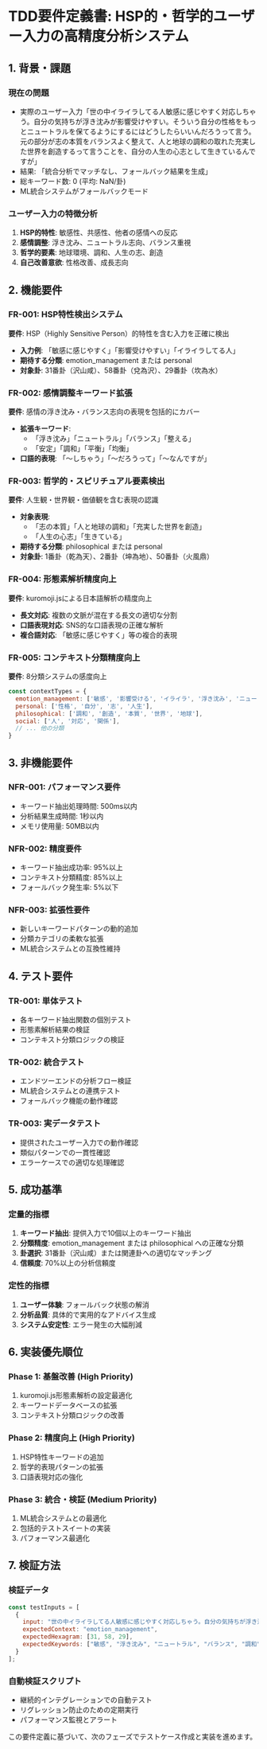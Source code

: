# TDD要件定義書: HSP的・哲学的ユーザー入力の高精度分析システム

## 1. 背景・課題
### 現在の問題
- 実際のユーザー入力「世の中イライラしてる人敏感に感じやすく対応しちゃう。自分の気持ちが浮き沈みが影響受けやすい。そういう自分の性格をもっとニュートラルを保てるようにするにはどうしたらいいんだろうって言う。元の部分が志の本質をバランスよく整えて、人と地球の調和の取れた充実した世界を創造するって言うことを、自分の人生の心志として生きているんですが」
- 結果: 「統合分析でマッチなし、フォールバック結果を生成」
- 総キーワード数: 0 (平均: NaN/卦)
- ML統合システムがフォールバックモード

### ユーザー入力の特徴分析
1. **HSP的特性**: 敏感性、共感性、他者の感情への反応
2. **感情調整**: 浮き沈み、ニュートラル志向、バランス重視
3. **哲学的要素**: 地球環境、調和、人生の志、創造
4. **自己改善意欲**: 性格改善、成長志向

## 2. 機能要件

### FR-001: HSP特性検出システム
**要件**: HSP（Highly Sensitive Person）的特性を含む入力を正確に検出
- **入力例**: 「敏感に感じやすく」「影響受けやすい」「イライラしてる人」
- **期待する分類**: emotion_management または personal
- **対象卦**: 31番卦（沢山咸）、58番卦（兌為沢）、29番卦（坎為水）

### FR-002: 感情調整キーワード拡張
**要件**: 感情の浮き沈み・バランス志向の表現を包括的にカバー
- **拡張キーワード**: 
  - 「浮き沈み」「ニュートラル」「バランス」「整える」
  - 「安定」「調和」「平衡」「均衡」
- **口語的表現**: 「〜しちゃう」「〜だろうって」「〜なんですが」

### FR-003: 哲学的・スピリチュアル要素検出
**要件**: 人生観・世界観・価値観を含む表現の認識
- **対象表現**: 
  - 「志の本質」「人と地球の調和」「充実した世界を創造」
  - 「人生の心志」「生きている」
- **期待する分類**: philosophical または personal
- **対象卦**: 1番卦（乾為天）、2番卦（坤為地）、50番卦（火風鼎）

### FR-004: 形態素解析精度向上
**要件**: kuromoji.jsによる日本語解析の精度向上
- **長文対応**: 複数の文脈が混在する長文の適切な分割
- **口語表現対応**: SNS的な口語表現の正確な解析
- **複合語対応**: 「敏感に感じやすく」等の複合的表現

### FR-005: コンテキスト分類精度向上
**要件**: 8分類システムの感度向上
```javascript
const contextTypes = {
  emotion_management: ['敏感', '影響受ける', 'イライラ', '浮き沈み', 'ニュートラル'],
  personal: ['性格', '自分', '志', '人生'],
  philosophical: ['調和', '創造', '本質', '世界', '地球'],
  social: ['人', '対応', '関係'],
  // ... 他の分類
}
```

## 3. 非機能要件

### NFR-001: パフォーマンス要件
- キーワード抽出処理時間: 500ms以内
- 分析結果生成時間: 1秒以内
- メモリ使用量: 50MB以内

### NFR-002: 精度要件
- キーワード抽出成功率: 95%以上
- コンテキスト分類精度: 85%以上
- フォールバック発生率: 5%以下

### NFR-003: 拡張性要件
- 新しいキーワードパターンの動的追加
- 分類カテゴリの柔軟な拡張
- ML統合システムとの互換性維持

## 4. テスト要件

### TR-001: 単体テスト
- 各キーワード抽出関数の個別テスト
- 形態素解析結果の検証
- コンテキスト分類ロジックの検証

### TR-002: 統合テスト
- エンドツーエンドの分析フロー検証
- ML統合システムとの連携テスト
- フォールバック機能の動作確認

### TR-003: 実データテスト
- 提供されたユーザー入力での動作確認
- 類似パターンでの一貫性確認
- エラーケースでの適切な処理確認

## 5. 成功基準

### 定量的指標
1. **キーワード抽出**: 提供入力で10個以上のキーワード抽出
2. **分類精度**: emotion_management または philosophical への正確な分類
3. **卦選択**: 31番卦（沢山咸）または関連卦への適切なマッチング
4. **信頼度**: 70%以上の分析信頼度

### 定性的指標
1. **ユーザー体験**: フォールバック状態の解消
2. **分析品質**: 具体的で実用的なアドバイス生成
3. **システム安定性**: エラー発生の大幅削減

## 6. 実装優先順位

### Phase 1: 基盤改善 (High Priority)
1. kuromoji.js形態素解析の設定最適化
2. キーワードデータベースの拡張
3. コンテキスト分類ロジックの改善

### Phase 2: 精度向上 (High Priority)
1. HSP特性キーワードの追加
2. 哲学的表現パターンの拡張
3. 口語表現対応の強化

### Phase 3: 統合・検証 (Medium Priority)
1. ML統合システムとの最適化
2. 包括的テストスイートの実装
3. パフォーマンス最適化

## 7. 検証方法

### 検証データ
```javascript
const testInputs = [
  {
    input: "世の中イライラしてる人敏感に感じやすく対応しちゃう。自分の気持ちが浮き沈みが影響受けやすい。そういう自分の性格をもっとニュートラルを保てるようにするにはどうしたらいいんだろうって言う。元の部分が志の本質をバランスよく整えて、人と地球の調和の取れた充実した世界を創造するって言うことを、自分の人生の心志として生きているんですが",
    expectedContext: "emotion_management",
    expectedHexagram: [31, 58, 29],
    expectedKeywords: ["敏感", "浮き沈み", "ニュートラル", "バランス", "調和", "志", "本質", "創造"]
  }
];
```

### 自動検証スクリプト
- 継続的インテグレーションでの自動テスト
- リグレッション防止のための定期実行
- パフォーマンス監視とアラート

この要件定義に基づいて、次のフェーズでテストケース作成と実装を進めます。